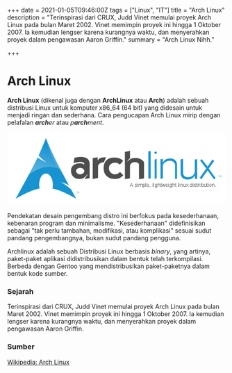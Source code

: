 +++
date = 2021-01-05T09:46:00Z
tags = ["Linux", "IT"]
title = "Arch Linux"
description = "Terinspirasi dari CRUX, Judd Vinet memulai proyek Arch Linux pada bulan Maret 2002. Vinet memimpin proyek ini hingga 1 Oktober 2007. Ia kemudian lengser karena kurangnya waktu, dan menyerahkan proyek dalam pengawasan Aaron Griffin."
summary = "Arch Linux Nihh."

+++
# **Arch Linux**

**Arch Linux** (dikenal juga dengan **ArchLinux** atau **Arch**) adalah sebuah distribusi Linux untuk komputer x86_64 (64 bit) yang didesain untuk menjadi ringan dan sederhana. Cara pengucapan Arch Linux mirip dengan pelafalan **_arch_**_er_ atau _p**arch**ment_.

![](../../uploads/archlinux-official-fullcolour.png)

Pendekatan desain pengembang distro ini berfokus pada kesederhanaan, kebenaran program dan minimalisme. "Kesederhanaan" didefinisikan sebagai "tak perlu tambahan, modifikasi, atau komplikasi" sesuai sudut pandang pengembangnya, bukan sudut pandang pengguna.

Archlinux adalah sebuah Distribusi Linux berbasis _binary_, yang artinya, paket-paket aplikasi didistribusikan dalam bentuk telah terkompilasi. Berbeda dengan Gentoo yang mendistribusikan paket-paketnya dalam bentuk kode sumber.

### Sejarah

Terinspirasi dari CRUX, Judd Vinet memulai proyek Arch Linux pada bulan Maret 2002. Vinet memimpin proyek ini hingga 1 Oktober 2007. Ia kemudian lengser karena kurangnya waktu, dan menyerahkan proyek dalam pengawasan Aaron Griffin.

### Sumber

[Wikipedia: Arch Linux](https://id.wikipedia.org/wiki/Arch_Linux "Wikipedia: Arch Linux")
